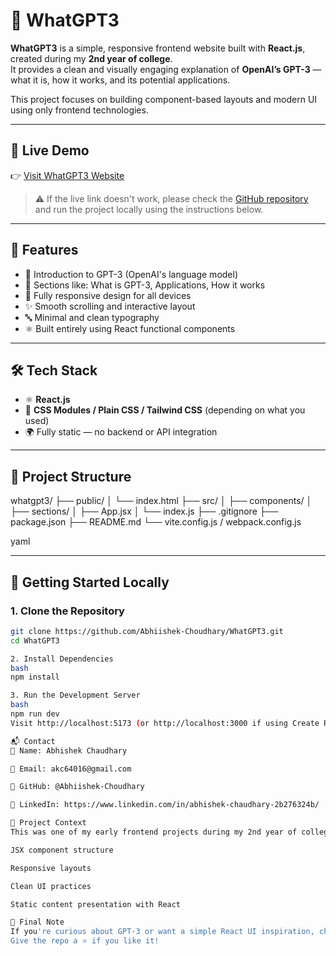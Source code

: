 # 🤖 WhatGPT3

**WhatGPT3** is a simple, responsive frontend website built with **React.js**, created during my **2nd year of college**.  
It provides a clean and visually engaging explanation of **OpenAI’s GPT-3** — what it is, how it works, and its potential applications.

This project focuses on building component-based layouts and modern UI using only frontend technologies.

---

## 🔗 Live Demo

👉 [Visit WhatGPT3 Website](https://whatgpt4.netlify.app/)

> ⚠️ If the live link doesn't work, please check the [GitHub repository](https://github.com/Abhiishek-Choudhary/WhatGPT3) and run the project locally using the instructions below.

---

## 📌 Features

- 🧠 Introduction to GPT-3 (OpenAI's language model)
- 📄 Sections like: What is GPT-3, Applications, How it works
- 🎨 Fully responsive design for all devices
- ✨ Smooth scrolling and interactive layout
- 🔤 Minimal and clean typography
- ⚛️ Built entirely using React functional components

---

## 🛠️ Tech Stack

- ⚛️ **React.js**
- 🎨 **CSS Modules / Plain CSS / Tailwind CSS** (depending on what you used)
- 🌍 Fully static — no backend or API integration

---

## 🧰 Project Structure

whatgpt3/
├── public/
│ └── index.html
├── src/
│ ├── components/
│ ├── sections/
│ ├── App.jsx
│ └── index.js
├── .gitignore
├── package.json
├── README.md
└── vite.config.js / webpack.config.js

yaml

---

## 🚀 Getting Started Locally

### 1. Clone the Repository

```bash
git clone https://github.com/Abhiishek-Choudhary/WhatGPT3.git
cd WhatGPT3

2. Install Dependencies
bash
npm install

3. Run the Development Server
bash
npm run dev
Visit http://localhost:5173 (or http://localhost:3000 if using Create React App) to explore the project locally.

📬 Contact
👤 Name: Abhishek Chaudhary

📧 Email: akc64016@gmail.com

🐙 GitHub: @Abhiishek-Choudhary

🔗 LinkedIn: https://www.linkedin.com/in/abhishek-chaudhary-2b276324b/

🧠 Project Context
This was one of my early frontend projects during my 2nd year of college, aimed at learning:

JSX component structure

Responsive layouts

Clean UI practices

Static content presentation with React

🌟 Final Note
If you're curious about GPT-3 or want a simple React UI inspiration, check this out!
Give the repo a ⭐ if you like it!
